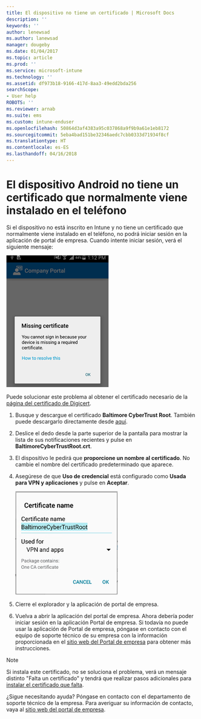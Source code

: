```yaml
---
title: El dispositivo no tiene un certificado | Microsoft Docs
description: ''
keywords: ''
author: lenewsad
ms.author: lanewsad
manager: dougeby
ms.date: 01/04/2017
ms.topic: article
ms.prod: ''
ms.service: microsoft-intune
ms.technology: ''
ms.assetid: df973b18-9166-417d-8aa3-49edd2bda256
searchScope:
- User help
ROBOTS: ''
ms.reviewer: arnab
ms.suite: ems
ms.custom: intune-enduser
ms.openlocfilehash: 50864d3af4383a95c037868a9f9b9a61e1eb8172
ms.sourcegitcommit: 5eba4bad151be32346aedc7cbb0333d71934f8cf
ms.translationtype: HT
ms.contentlocale: es-ES
ms.lasthandoff: 04/16/2018
---
```

# <a name="your-android-device-is-missing-a-certificate-that-usually-comes-installed-on-your-phone"></a>El dispositivo Android no tiene un certificado que normalmente viene instalado en el teléfono

Si el dispositivo no está inscrito en Intune y no tiene un certificado que normalmente viene instalado en el teléfono, no podrá iniciar sesión en la aplicación de portal de empresa. Cuando intente iniciar sesión, verá el siguiente mensaje:

![screenshot-error-message-about-missing-certificate](./media/andr-cert_install-1-cert_missing.png)

Puede solucionar este problema al obtener el certificado necesario de la [página del certificado de Digicert](https://www.digicert.com/digicert-root-certificates.htm).

1. Busque y descargue el certificado __Baltimore CyberTrust Root__. También puede descargarlo directamente desde [aquí](https://www.digicert.com/CACerts/BaltimoreCyberTrustRoot.crt).

2. Deslice el dedo desde la parte superior de la pantalla para mostrar la lista de sus notificaciones recientes y pulse en **BaltimoreCyberTrustRoot.crt**.

3. El dispositivo le pedirá que **proporcione un nombre al certificado**. No cambie el nombre del certificado predeterminado que aparece.

4. Asegúrese de que **Uso de credencial** está configurado como **Usada para VPN y aplicaciones** y pulse en **Aceptar**.

    ![screenshot-certificate-name-dialog-showing-baltimore-certificate-name](./media/andr-cert_install-2-add_cert_name.png)

5. Cierre el explorador y la aplicación de portal de empresa.

6. Vuelva a abrir la aplicación del portal de empresa. Ahora debería poder iniciar sesión en la aplicación Portal de empresa. Si todavía no puede usar la aplicación de Portal de empresa, póngase en contacto con el equipo de soporte técnico de su empresa con la información proporcionada en el [sitio web del Portal de empresa](https://portal.manage.microsoft.com#HelpDeskDialog) para obtener más instrucciones.

>[!NOTE]
> Si instala este certificado, no se soluciona el problema, verá un mensaje distinto "Falta un certificado" y tendrá que realizar pasos adicionales para [instalar el certificado que falta](your-device-is-missing-an-IT-required-certificate-android.md).

¿Sigue necesitando ayuda? Póngase en contacto con el departamento de soporte técnico de la empresa. Para averiguar su información de contacto, vaya al [sitio web del portal de empresa](https://portal.manage.microsoft.com#HelpDeskDialog).
